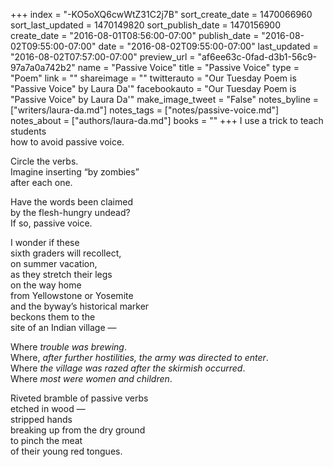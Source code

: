 +++
index = "-KO5oXQ6cwWtZ31C2j7B"
sort_create_date = 1470066960
sort_last_updated = 1470149820
sort_publish_date = 1470156900
create_date = "2016-08-01T08:56:00-07:00"
publish_date = "2016-08-02T09:55:00-07:00"
date = "2016-08-02T09:55:00-07:00"
last_updated = "2016-08-02T07:57:00-07:00"
preview_url = "af6ee63c-0fad-d3b1-56c9-97a7a0a742b2"
name = "Passive Voice"
title = "Passive Voice"
type = "Poem"
link = ""
shareimage = ""
twitterauto = "Our Tuesday Poem is \"Passive Voice\" by Laura Da'"
facebookauto = "Our Tuesday Poem is \"Passive Voice\" by Laura Da'"
make_image_tweet = "False"
notes_byline = ["writers/laura-da.md"]
notes_tags = ["notes/passive-voice.md"]
notes_about = ["authors/laura-da.md"]
books = ""
+++
I use a trick to teach students<br>
how to avoid passive voice.

Circle the verbs.<br>
Imagine inserting “by zombies”<br>
after each one.

Have the words been claimed<br>
by the flesh-hungry undead?<br>
If so, passive voice.

I wonder if these<br>
sixth graders will recollect,<br>
on summer vacation,<br>
as they stretch their legs<br>
on the way home<br>
from Yellowstone or Yosemite<br>
and the byway’s historical marker<br>
beckons them to the<br>
site of an Indian village &mdash;

Where _trouble was brewing_.<br>
Where, _after further hostilities, the army was directed to enter_.<br>
Where _the village was razed after the skirmish occurred_.<br>
Where _most were women and children_.

Riveted bramble of passive verbs<br>
etched in wood &mdash;<br>
stripped hands<br>
breaking up from the dry ground<br>
to pinch the meat<br>
of their young red tongues.